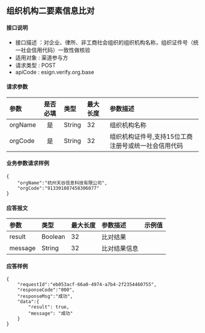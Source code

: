 ## 组织机构二要素信息比对

#### 接口说明

* 接口描述 ：对企业、律所、非工商社会组织的组织机构名称，组织证件号（统一社会信用代码）一致性做核验
* 适用对象 : 渠道参与方
* 请求类型 : POST
* apiCode : esign.verify.org.base

#### 请求参数
| 参数 | 是否必填 | 类型 | 最大长度 | 参数描述 |
|:----|:-------:|:-----|:-------|:--------|
| orgName | 是 | String | 32 | 组织机构名称 |
| orgCode | 是 | String | 32 | 组织机构证件号,支持15位工商注册号或统一社会信用代码	 |


#### 业务参数请求样例
```
{
    "orgName":"杭州天谷信息科技有限公司",
    "orgCode":"913301087458306077"
}
```

#### 应答报文

| 参数 | 类型 | 最大长度 | 参数描述 | 示例值 |
|:----|:----|:--------|:--------|:------|
| result | Boolean | 32 | 比对结果 |  |
| message | String | 32 | 比对结果信息 |  |


#### 应答样例

```
{
    "requestId":"eb053acf-66a0-4974-a7b4-2f2354460755",
    "responseCode":"000",
    "responseMsg":"成功",
    "data":{
        "result": true,
        "message": "成功"
    }
}
```